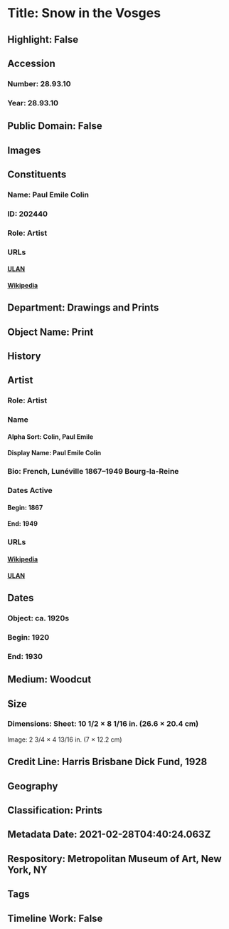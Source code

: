 # Title: Snow in the Vosges
## Highlight: False
## Accession
### Number: 28.93.10
### Year: 28.93.10
## Public Domain: False
## Images
## Constituents
### Name: Paul Emile Colin
### ID: 202440
### Role: Artist
### URLs
#### [ULAN](http://vocab.getty.edu/page/ulan/500057282)
#### [Wikipedia](https://www.wikidata.org/wiki/Q3370386)
## Department: Drawings and Prints
## Object Name: Print
## History
## Artist
### Role: Artist
### Name
#### Alpha Sort: Colin, Paul Emile
#### Display Name: Paul Emile Colin
### Bio: French, Lunéville 1867–1949 Bourg-la-Reine
### Dates Active
#### Begin: 1867
#### End: 1949
### URLs
#### [Wikipedia](https://www.wikidata.org/wiki/Q3370386)
#### [ULAN](http://vocab.getty.edu/page/ulan/500057282)
## Dates
### Object: ca. 1920s
### Begin: 1920
### End: 1930
## Medium: Woodcut
## Size
### Dimensions: Sheet: 10 1/2 × 8 1/16 in. (26.6 × 20.4 cm)
Image: 2 3/4 × 4 13/16 in. (7 × 12.2 cm)
## Credit Line: Harris Brisbane Dick Fund, 1928
## Geography
## Classification: Prints
## Metadata Date: 2021-02-28T04:40:24.063Z
## Respository: Metropolitan Museum of Art, New York, NY
## Tags
## Timeline Work: False
